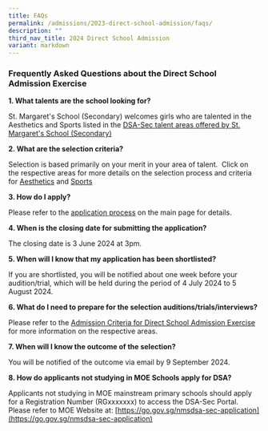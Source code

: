 ```yaml
---
title: FAQs
permalink: /admissions/2023-direct-school-admission/faqs/
description: ""
third_nav_title: 2024 Direct School Admission
variant: markdown
---
```

### **Frequently Asked Questions about the Direct School Admission Exercise**



**1.  What talents are the school looking for?**

St. Margaret's School (Secondary) welcomes girls who are talented in the Aesthetics and 
Sports listed in the [DSA-Sec talent areas offered by St. Margaret's School (Secondary)](https://stmargaretssec.moe.edu.sg/admission/2024-direct-school-admission-exercise-dsa-sec/)



**2. What are the selection criteria?**

Selection is based primarily on your merit in your area of talent.  Click on the respective areas for more details on the selection process and criteria for [Aesthetics](https://stmargaretssec.moe.edu.sg/admissions/2024-direct-school-admission/aestheticstalentareas/) and [Sports](https://stmargaretssec.moe.edu.sg/admissions/2024-direct-school-admission/sportstalentareas/)

**3.  How do I apply?**
    

Please refer to the [application process](https://stmargaretssec.moe.edu.sg/admission/2024-direct-school-admission-exercise-dsa-sec/) on the main page for details.

**4.  When is the closing date for submitting the application?**
    

The closing date is 3 June 2024 at 3pm.


**5.  When will I know that my application has been shortlisted?**
    

If you are shortlisted, you will be notified about one week before your audition/trial, which will be held during the period of 4 July 2024 to 5 August 2024.

  

**6.  What do I need to prepare for the selection auditions/trials/interviews?**
    

Please refer to the [Admission Criteria for Direct School Admission Exercise](https://stmargaretssec.moe.edu.sg/admission-criteria-for-direct-school-admission-exercise/) for more information on the respective areas.

  

**7.  When will I know the outcome of the selection?**
    

You will be notified of the outcome via email by 9 September 2024.

  

**8. How do applicants not studying in MOE Schools apply for DSA?**

Applicants not studying in MOE mainstream primary schools should apply for a Registration Number (RGxxxxxxx) to access the DSA-Sec Portal. Please refer to MOE Website at: [https://go.gov.sg/nmsdsa-sec-application](https://go.gov.sg/nmsdsa-sec-application)